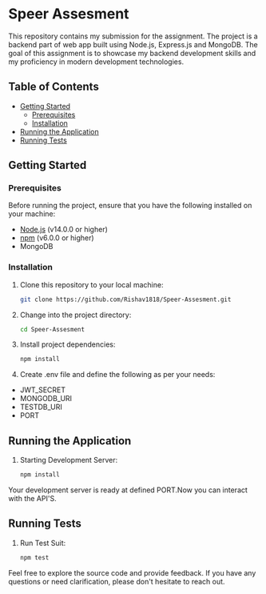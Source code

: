 # Speer Assesment

This repository contains my submission for the assignment. The project is a backend part of web app built using Node.js, Express.js and MongoDB. The goal of this assignment is to showcase my backend development skills and my proficiency in modern development technologies.

## Table of Contents

- [Getting Started](#getting-started)
  - [Prerequisites](#prerequisites)
  - [Installation](#installation)
- [Running the Application](#running-the-application)
- [Running Tests](#running-tests)

## Getting Started

### Prerequisites

Before running the project, ensure that you have the following installed on your machine:

- [Node.js](https://nodejs.org/) (v14.0.0 or higher)
- [npm](https://www.npmjs.com/) (v6.0.0 or higher)
- MongoDB

### Installation

1. Clone this repository to your local machine:

   ```bash
   git clone https://github.com/Rishav1818/Speer-Assesment.git

2. Change into the project directory:
   ```bash
   cd Speer-Assesment

3. Install project dependencies:

   ```bash
   npm install

4. Create .env file and define the following as per your needs:

  - JWT_SECRET
  - MONGODB_URI
  - TESTDB_URI
  - PORT


## Running the Application

1. Starting Development Server:

   ```bash
   npm install

Your development server is ready at defined PORT.Now you can interact with the API'S.

## Running Tests

1. Run Test Suit:

     ```bash
     npm test

Feel free to explore the source code and provide feedback. If you have any questions or need clarification, please don't hesitate to reach out.
